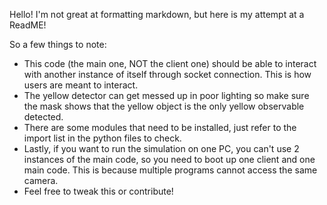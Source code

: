 Hello! I'm not great at formatting markdown, but here is my attempt at a ReadME!

So a few things to note: 
- This code (the main one, NOT the client one) should be able to interact with another instance of itself through socket connection. This is how users are meant to interact.
- The yellow detector can get messed up in poor lighting so make sure the mask shows that the yellow object is the only yellow observable detected.
- There are some modules that need to be installed, just refer to the import list in the python files to check.
- Lastly, if you want to run the simulation on one PC, you can't use 2 instances of the main code, so you need to boot up one client and one main code. This is because multiple programs cannot access the same camera.
- Feel free to tweak this or contribute!
